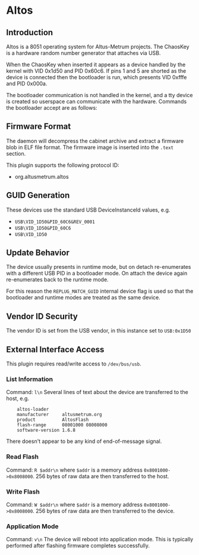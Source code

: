 # Altos

## Introduction

Altos is a 8051 operating system for Altus-Metrum projects.
The ChaosKey is a hardware random number generator that attaches via USB.

When the ChaosKey when inserted it appears as a device handled by the kernel
with VID 0x1d50 and PID 0x60c6. If pins 1 and 5 are shorted as the device is
connected then the bootloader is run, which presents VID 0xfffe and PID 0x000a.

The bootloader communication is not handled in the kernel, and a tty device is
created so userspace can communicate with the hardware. Commands the bootloader
accept are as follows:

## Firmware Format

The daemon will decompress the cabinet archive and extract a firmware blob in
ELF file format. The firmware image is inserted into the `.text` section.

This plugin supports the following protocol ID:

* org.altusmetrum.altos

## GUID Generation

These devices use the standard USB DeviceInstanceId values, e.g.

* `USB\VID_1D50&PID_60C6&REV_0001`
* `USB\VID_1D50&PID_60C6`
* `USB\VID_1D50`

## Update Behavior

The device usually presents in runtime mode, but on detach re-enumerates with a
different USB PID in a bootloader mode. On attach the device again re-enumerates
back to the runtime mode.

For this reason the `REPLUG_MATCH_GUID` internal device flag is used so that
the bootloader and runtime modes are treated as the same device.

## Vendor ID Security

The vendor ID is set from the USB vendor, in this instance set to `USB:0x1D50`

## External Interface Access

This plugin requires read/write access to `/dev/bus/usb`.

### List Information

Command:    `l\n`
Several lines of text about the device are transferred to the host, e.g.

```text
    altos-loader
    manufacturer     altusmetrum.org
    product          AltosFlash
    flash-range      08001000 08008000
    software-version 1.6.8
```

There doesn't appear to be any kind of end-of-message signal.

### Read Flash

Command:    `R $addr\n` where `$addr` is a memory address `0x8001000->0x8008000`.
256 bytes of raw data are then transferred to the host.

### Write Flash

Command:    `W $addr\n` where `$addr` is a memory address `0x8001000->0x8008000`.
256 bytes of raw data are then transferred to the device.

### Application Mode

Command:    `v\n`
The device will reboot into application mode. This is typically performed after
flashing firmware completes successfully.
